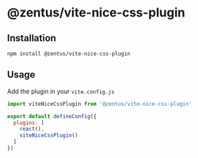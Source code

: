 # @zentus/vite-nice-css-plugin

## Installation

`npm install @zentus/vite-nice-css-plugin`

## Usage

Add the plugin in your `vite.config.js`

```js
import viteNiceCssPlugin from '@zentus/vite-nice-css-plugin'

export default defineConfig({
  plugins: [
    react(),
    viteNiceCssPlugin()
  ]
})
```